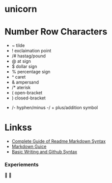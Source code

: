 # unicorn 

# Number Row Characters
- ~ tilde
- ! exclaimation point
- /# hastag/pound
- @ at sign
- $ dollar sign
- % percentage sign
- ^ caret
- & ampersand
- /* aterisk
- ( open-bracket
- ) closed-bracket
+ /- hyphen/minus
-/ + plus/addition symbol
    
<!-- end of the list -->

# Linkss 
- [Complete Guide of Readme Markdown Syntax](https://github.com/darsaveli/Readme-Markdown-Syntax)
- [Markdown Guice](markdownguide.org/basic-syntax/)
- [Basic Writing and Github Syntax](https://docs.github.com/en/get-started/writing-on-github/getting-started-with-writing-and-formatting-on-github/basic-writing-and-[]formatting-syntax)

<!-- end of the list -->

### Experiements
:gem: :unicorn:
